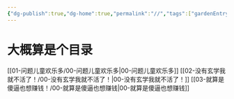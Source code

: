 ```yaml
---
{"dg-publish":true,"dg-home":true,"permalink":"//","tags":["gardenEntry"],"dgPassFrontmatter":true,"created":"2024-11-30T18:05:50.906+08:00","updated":"2024-11-30T17:48:41.952+08:00"}
---
```


# 大概算是个目录

[[01-问题儿童欢乐多/00-问题儿童欢乐多\|00-问题儿童欢乐多]]
[[02-没有玄学我就不活了！/00-没有玄学我就不活了！\|00-没有玄学我就不活了！]]
[[03-就算是傻逼也想赚钱！/00-就算是傻逼也想赚钱\|00-就算是傻逼也想赚钱]]


